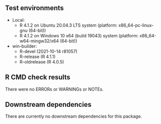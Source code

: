 ## Test environments

* Local:
    + R 4.1.2 on Ubuntu 20.04.3 LTS system (platform:
      x86_64-pc-linux-gnu (64-bit))
    + R 4.1.2 on Windows 10 x64 (build 19043) system (platform:
      x86_64-w64-mingw32/x64 (64-bit))
* win-builder:
    + R-devel (2021-10-14 r81057)
    + R-release (R 4.1.1)
    + R-oldrelease (R 4.0.5)

## R CMD check results

There were no ERRORs or WARNINGs or NOTEs.

## Downstream dependencies

There are currently no downstream dependencies for this package.
